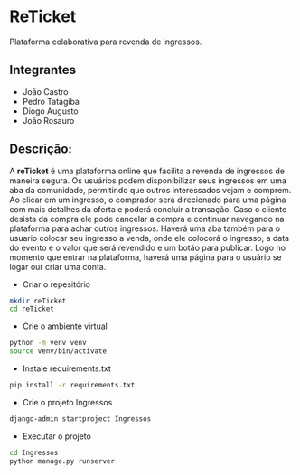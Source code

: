 # ReTicket

Plataforma colaborativa para revenda de ingressos.

##  Integrantes

- João Castro  
- Pedro Tatagiba  
- Diogo Augusto  
- João Rosauro  

##  Descrição:

A **reTicket** é uma plataforma online que facilita a revenda de ingressos de maneira segura. Os usuários podem disponibilizar seus ingressos em uma aba da comunidade, permitindo que outros interessados vejam e comprem. Ao clicar em um ingresso, o comprador será direcionado para uma página com mais detalhes da oferta e poderá concluir a transação. Caso o cliente desista da compra ele pode cancelar a compra e continuar navegando na plataforma para achar outros ingressos. Haverá uma aba também para o usuario colocar seu ingresso a venda, onde ele colocorá o ingresso, a data do evento e o valor que será revendido e um botão para publicar. Logo no momento que entrar na plataforma, haverá uma página para o usuário se logar our criar uma conta. 


- Criar o repesitório

```sh
mkdir reTicket
cd reTicket
```

- Crie o ambiente virtual

```sh
python -m venv venv
source venv/bin/activate
```

- Instale requirements.txt

```sh
pip install -r requirements.txt
```

- Crie o projeto Ingressos

```sh
django-admin startproject Ingressos
```

- Executar o projeto

```sh
cd Ingressos
python manage.py runserver
```